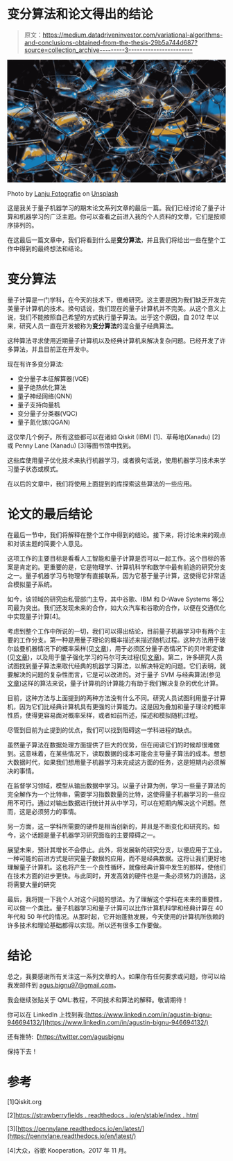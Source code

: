 # 变分算法和论文得出的结论

> 原文：<https://medium.datadriveninvestor.com/variational-algorithms-and-conclusions-obtained-from-the-thesis-29b5a744d687?source=collection_archive---------3----------------------->

![](img/db3628077360a14f1bf493e71e00423f.png)

Photo by [Lanju Fotografie](https://unsplash.com/@lanju_fotografie?utm_source=medium&utm_medium=referral) on [Unsplash](https://unsplash.com?utm_source=medium&utm_medium=referral)

这是我关于量子机器学习的期末论文系列文章的最后一篇。我们已经讨论了量子计算和机器学习的广泛主题。你可以查看之前进入我的个人资料的文章，它们是按顺序排列的。

在这最后一篇文章中，我们将看到什么是**变分算法**，并且我们将给出一些在整个工作中得到的最终想法和结论。

# 变分算法

量子计算是一门学科，在今天的技术下，很难研究。这主要是因为我们缺乏开发完美量子计算机的技术。换句话说，我们现在的量子计算机并不完美。从这个意义上说，我们不能按照自己希望的方式执行量子算法。出于这个原因，自 2012 年以来，研究人员一直在开发被称为**变分算法**的混合量子经典算法。

这种算法寻求使用近期量子计算机以及经典计算机来解决复杂问题。已经开发了许多算法，并且目前正在开发中。

现在有许多变分算法:

*   变分量子本征解算器(VQE)
*   量子绝热优化算法
*   量子神经网络(QNN)
*   量子支持向量机
*   变分量子分类器(VQC)
*   量子氮化镓(QGAN)

这仅举几个例子。所有这些都可以在诸如 Qiskit (IBM) [1]、草莓地(Xanadu) [2]或 Penny Lane (Xanadu) [3]等图书馆中找到。

这些库使用量子优化技术来执行机器学习，或者换句话说，使用机器学习技术来学习量子状态或模式。

在以后的文章中，我们将使用上面提到的库探索这些算法的一些应用。

# 论文的最后结论

在最后一节中，我们将解释在整个工作中得到的结论。接下来，将讨论未来的观点和对该主题的简要个人意见。

这项工作的主要目标是看看人工智能和量子计算是否可以一起工作。这个目标的答案是肯定的。更重要的是，它是物理学、计算机科学和数学中最有前途的研究分支之一。量子机器学习与物理学有直接联系，因为它基于量子计算，这使得它非常适合模拟量子系统。

如今，该领域的研究由私营部门主导，其中谷歌、IBM 和 D-Wave Systems 等公司最为突出。我们还发现未来的合作，如大众汽车和谷歌的合作，以便在交通优化中实现量子计算[4]。

考虑到整个工作中所说的一切，我们可以得出结论，目前量子机器学习中有两个主要的工作分支。第一种是用量子理论的概率描述来描述随机过程。这种方法用于玻尔兹曼机器情况下的概率采样(见[文章](https://medium.com/@agus.bignu97/application-of-quantum-annealing-to-training-deep-neural-networks-6e91ccf201ec))，用于必须区分量子态情况下的贝叶斯定律(见[文章](https://medium.com/@agus.bignu97/bayesian-network-structure-learning-using-quantum-annealing-1de6c849e7fd))，以及用于量子强化学习的马尔可夫过程(见[文章](https://medium.com/datadriveninvestor/reinforcement-learning-using-quantum-boltzmann-machines-7949855d3dd))。第二，许多研究人员试图找到量子算法来取代经典的机器学习算法，以解决特定的问题。它们表明，就要解决的问题的复杂性而言，它是可以改进的。对于量子 SVM 与经典算法(参见[文章](https://medium.com/datadriveninvestor/implementation-of-quantum-svm-using-the-qiskit-library-9eabb6a6270a))这样的算法来说，量子计算机的计算能力有助于我们解决复杂的优化计算。

目前，这种方法与上面提到的两种方法没有什么不同。研究人员试图利用量子计算机，因为它们比经典计算机具有更强的计算能力。这是因为叠加和量子理论的概率性质，使得更容易面对概率采样，或者如前所述，描述和模拟随机过程。

尽管到目前为止提到的优点，我们可以找到阻碍这一学科进程的缺点。

虽然量子算法在数据处理方面提供了巨大的优势，但在阅读它们的时候却很难做到。这意味着，在某些情况下，读取数据的成本可能会主导量子算法的成本。想想大数据时代，如果我们想用量子机器学习来完成这方面的任务，这是短期内必须解决的事情。

在监督学习领域，模型从输出数据中学习。以量子计算为例，学习一些量子算法的完全解作为一个比特串，需要学习指数数量的比特，这使得量子机器学习的一些应用不可行。通过对输出数据进行统计并从中学习，可以在短期内解决这个问题。然而，这是必须努力的事情。

另一方面，这一学科所需要的硬件是相当创新的，并且是不断变化和研究的。如今，这个话题是量子机器学习研究面临的主要障碍之一。

展望未来，预计其增长不会停止。此外，将发展新的研究分支，以便应用于工业。一种可能的前进方式是研究量子数据的应用，而不是经典数据。这将让我们更好地理解量子计算机。这也将产生一个良性循环，就像经典计算中发生的那样，使他们在技术方面的进步更快。与此同时，开发高效的硬件也是一条必须努力的道路，这将需要大量的研究

最后，我将提一下我个人对这个问题的想法。为了理解这个学科在未来的重要性，可以做一个类比。量子机器学习和量子计算可以比作计算机科学和经典计算在 40 年代和 50 年代的情况。从那时起，它开始蓬勃发展，今天使用的计算机所依赖的许多技术和理论基础都得以实现。所以还有很多工作要做。

# 结论

总之，我要感谢所有关注这一系列文章的人。如果你有任何要求或问题，你可以给我发邮件到 agus.bignu97@gmail.com。

我会继续张贴关于 QML:教程，不同技术和算法的解释。敬请期待！

你可以在 LinkedIn 上找到我:[https://www.linkedin.com/in/agustin-bignu-946694132/](https://www.linkedin.com/in/agustin-bignu-946694132/)

还有推特:【https://twitter.com/agusbignu 

保持下去！

# 参考

[1]Qiskit.org

[2][https://strawberryfields . readthedocs . io/en/stable/index . html](https://strawberryfields.readthedocs.io/en/stable/index.html)

[3][https://pennylane.readthedocs.io/en/latest/](https://pennylane.readthedocs.io/en/latest/)

[4]大众，谷歌 Kooperation。2017 年 11 月。